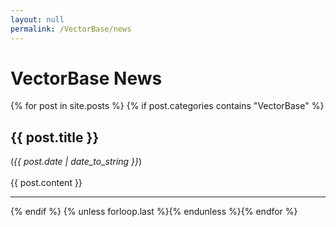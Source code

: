 ```yaml
---
layout: null
permalink: /VectorBase/news
---
```

<div id="ce-static-content"> 
<h1 id="news">VectorBase News</h1>
{% for post in site.posts %}
{% if post.categories contains "VectorBase" %}   
<a name = "{{post.title | remove:' '}}"></a>
<h2>{{ post.title }}</h2> 
(<i>{{ post.date | date_to_string }}</i>)
<br><br>
{{ post.content  }}
<hr>
{% endif %}
{% unless forloop.last %}{% endunless %}{% endfor %}

</div>
